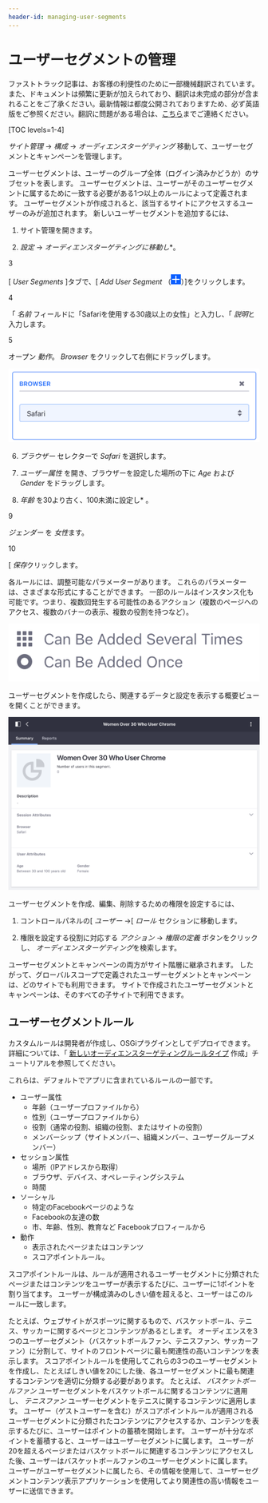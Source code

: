 ```yaml
---
header-id: managing-user-segments
---
```


# ユーザーセグメントの管理

<p class="alert alert-info"><span class="wysiwyg-color-blue120">ファストトラック記事は、お客様の利便性のために一部機械翻訳されています。また、ドキュメントは頻繁に更新が加えられており、翻訳は未完成の部分が含まれることをご了承ください。最新情報は都度公開されておりますため、必ず英語版をご参照ください。翻訳に問題がある場合は、<a href="mailto:support-content-jp@liferay.com">こちら</a>までご連絡ください。</span></p>

[TOC levels=1-4]

*サイト管理* → *構成* → *オーディエンスターゲティング* 移動して、ユーザーセグメントとキャンペーンを管理します。

ユーザーセグメントは、ユーザーのグループ全体（ログイン済みかどうか）のサブセットを表します。 ユーザーセグメントは、ユーザーがそのユーザーセグメントに属するために一致する必要がある1つ以上のルールによって定義されます。 ユーザーセグメントが作成されると、該当するサイトにアクセスするユーザーのみが追加されます。 新しいユーザーセグメントを追加するには、

1.  サイト管理を開きます。

2.  *設定* → *オーディエンスターゲティングに移動し**。</p></li>

3

[ *User Segments* ]タブで、[ *Add User Segment* （![Add User Segment](../../images-dxp/icon-add.png)）]をクリックします。

4

「 *名前* フィールドに「Safariを使用する30歳以上の女性」と入力し、「 *説明*と入力します。

5

オープン *動作*。 *Browser* をクリックして右側にドラッグします。</ol>

![図1：ルールを適用した後、ルールをクリックして展開/折りたたみます。](../../images-dxp/audience-targeting-rules.png)

6.  *ブラウザー* セレクターで *Safari* を選択します。

7.  *ユーザー属性* を開き、ブラウザーを設定した場所の下に *Age* および *Gender* をドラッグします。

8.  *年齢* を30より古く、100未満に設定し* 。</p></li>

9

*ジェンダー* を *女性*ます。

10

[ *保存*クリックします。</ol>

各ルールには、調整可能なパラメーターがあります。 これらのパラメーターは、さまざまな形式にすることができます。 一部のルールはインスタンス化も可能です。つまり、複数回発生する可能性のあるアクション（複数のページへのアクセス、複数のバナーの表示、複数の役割を持つなど）。

![図2：インスタンス化可能なルールとインスタンス化できないルールでは、アイコンが異なります。](../../images-dxp/instanceable-icons.png)

ユーザーセグメントを作成したら、関連するデータと設定を表示する概要ビューを開くことができます。

![図3：既存のユーザーセグメントを選択して、[概要]ページを表示します。](../../images-dxp/user-segment-summary.png)

ユーザーセグメントを作成、編集、削除するための権限を設定するには、

1.  コントロールパネルの[ *ユーザー* →[ *ロール* セクションに移動します。

2.  権限を設定する役割に対応する *アクション* → *権限の定義* ボタンをクリックし、 *オーディエンスターゲティング*を検索します。

ユーザーセグメントとキャンペーンの両方がサイト階層に継承されます。 したがって、グローバルスコープで定義されたユーザーセグメントとキャンペーンは、どのサイトでも利用できます。 サイトで作成されたユーザーセグメントとキャンペーンは、そのすべての子サイトで利用できます。

## ユーザーセグメントルール

カスタムルールは開発者が作成し、OSGiプラグインとしてデプロイできます。 詳細については、「 [新しいオーディエンスターゲティングルールタイプ](/docs/7-1/tutorials/-/knowledge_base/t/creating-new-audience-targeting-rule-types) 作成」チュートリアルを参照してください。

これらは、デフォルトでアプリに含まれているルールの一部です。

  - ユーザー属性
      - 年齢（ユーザープロファイルから）
      - 性別（ユーザープロファイルから）
      - 役割（通常の役割、組織の役割、またはサイトの役割）
      - メンバーシップ（サイトメンバー、組織メンバー、ユーザーグループメンバー）
  - セッション属性
      - 場所（IPアドレスから取得）
      - ブラウザ、デバイス、オペレーティングシステム
      - 時間
  - ソーシャル
      - 特定のFacebookページのような
      - Facebookの友達の数
      - 市、年齢、性別、教育など Facebookプロフィールから
  - 動作
      - 表示されたページまたはコンテンツ
      - スコアポイントルール。

スコアポイントルールは、ルールが適用されるユーザーセグメントに分類されたページまたはコンテンツをユーザーが表示するたびに、ユーザーに1ポイントを割り当てます。 ユーザーが構成済みのしきい値を超えると、ユーザーはこのルールに一致します。

たとえば、ウェブサイトがスポーツに関するもので、バスケットボール、テニス、サッカーに関するページとコンテンツがあるとします。 オーディエンスを3つのユーザーセグメント（バスケットボールファン、テニスファン、サッカーファン）に分割して、サイトのフロントページに最も関連性の高いコンテンツを表示します。 スコアポイントルールを使用してこれらの3つのユーザーセグメントを作成し、たとえばしきい値を20にした後、各ユーザーセグメントに最も関連するコンテンツを適切に分類する必要があります。 たとえば、 *バスケットボールファン* ユーザーセグメントをバスケットボールに関するコンテンツに適用し、 *テニスファン* ユーザーセグメントをテニスに関するコンテンツに適用します。 ユーザー（ゲストユーザーを含む）がスコアポイントルールが適用されるユーザーセグメントに分類されたコンテンツにアクセスするか、コンテンツを表示するたびに、ユーザーはポイントの蓄積を開始します。 ユーザーが十分なポイントを蓄積すると、ユーザーはユーザーセグメントに属します。 ユーザーが20を超えるページまたはバスケットボールに関連するコンテンツにアクセスした後、ユーザーはバスケットボールファンのユーザーセグメントに属します。 ユーザーがユーザーセグメントに属したら、その情報を使用して、ユーザーセグメントコンテンツ表示アプリケーションを使用してより関連性の高い情報をユーザーに送信できます。
